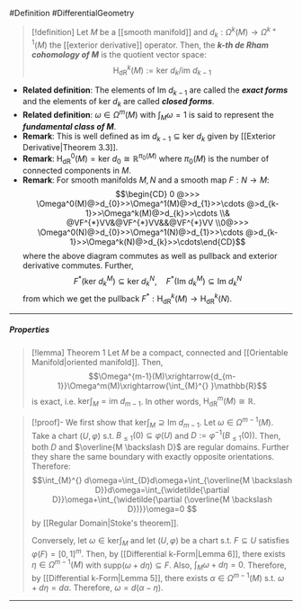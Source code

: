 #Definition #DifferentialGeometry 

> [!definition]
> Let $M$ be a [[smooth manifold]] and $d_{k}:\Omega^k(M)\to\Omega^{k+1}(M)$ the [[exterior derivative]] operator. Then, the ***$k$-th de Rham cohomology of $M$*** is the quotient vector space: $$\text{H}_{\text{dR}}^k(M):=\text{ker }d_{k}  /\text{im }d_{k-1}$$
- **Related definition**: The elements of $\text{Im }d_{k-1}$ are called the ***exact forms*** and the elements of $\text{ker }d_{k}$ are called ***closed forms***.
- **Related definition**: $\omega\in \Omega^m(M)$ with $\int_{M}^{} \omega =1$ is said to represent the ***fundamental class of $M$***.
- **Remark**: This is well defined as $\text{im } d_{k-1}\subseteq \text{ker }d_{k}$ given by [[Exterior Derivative|Theorem 3.3]].
- **Remark**: $\text{H}^0_{\text{dR}}(M)=\text{ker }d_{0}\cong\mathbb{R}^{\pi_{0}(M)}$ where $\pi_{0}(M)$ is the number of connected components in $M$.
- **Remark**: For smooth manifolds $M,N$ and a smooth map $F:N\to M$: $$\begin{CD} 0 @>>> \Omega^0(M)@>d_{0}>>\Omega^1(M)@>d_{1}>>\cdots @>d_{k-1}>>\Omega^k(M)@>d_{k}>>\cdots
  \\& @VF^{*}VV&@VF^{*}VV&&@VF^{*}VV
  \\0@>>> \Omega^0(N)@>d_{0}>>\Omega^1(N)@>d_{1}>>\cdots @>d_{k-1}>>\Omega^k(N)@>d_{k}>>\cdots\end{CD}$$where the above diagram commutes as well as pullback and exterior derivative commutes. Further, $$F^{*}(\text{ker }d_{k}^M)\subseteq \text{ker }d_{k}^N,\quad F^{*}(\text{Im }d_{k}^M)\subseteq \text{Im }d_{k}^N$$from which we get the pullback $F^{*}:\text{H}_{\text{dR}}^k(M)\to\text{H}_{\text{dR}}^k(N)$.

---
##### Properties
> [!lemma] Theorem 1
> Let $M$ be a compact, connected and [[Orientable Manifold|oriented manifold]]. Then, $$\Omega^{m-1}(M)\xrightarrow{d_{m-1}}\Omega^m(M)\xrightarrow{\int_{M}^{} }\mathbb{R}$$is exact, i.e. $\text{ker}\int_{M}^{}=\text{im }d_{m-1}$. In other words, $\text{H}^m_{\text{dR}}(M)\cong \mathbb{R}$.

> [!proof]-
> We first show that $\text{ker}\int_{M}^{}\supseteq\text{Im }d_{m-1}$. Let $\omega\in \Omega^{m-1}(M)$. Take a chart $(U,\varphi)$ s.t. $B_{\leq 1}(0)\subseteq\varphi(U)$ and $D:=\varphi^{-1}(B_{\leq 1}(0))$. Then, both $D$ and $\overline{M \backslash D}$ are regular domains. Further they share the same boundary with exactly opposite orientations. Therefore: $$\int_{M}^{} d\omega=\int_{D}d\omega+\int_{\overline{M \backslash D}}d\omega=\int_{\widetilde{\partial D}}\omega+\int_{\widetilde{\partial (\overline{M \backslash D})}}\omega=0  $$by [[Regular Domain|Stoke's theorem]].
> 
> Conversely, let $\omega\in \text{ker}\int_{M}^{}$ and let $(U,\varphi)$ be a chart s.t. $F\subseteq U$ satisfies $\varphi(F)=[0,1]^m$. Then, by [[Differential k-Form|Lemma 6]], there exists $\eta\in \Omega^{m-1}(M)$ with $\text{supp}(\omega+d \eta)\subseteq F$. Also, $\int_{M}\omega+d \eta=0$. Therefore, by [[Differential k-Form|Lemma 5]], there exists $\alpha\in \Omega^{m-1}(M)$ s.t. $\omega+d \eta=d\alpha$. Therefore, $\omega=d(\alpha-\eta)$.
---